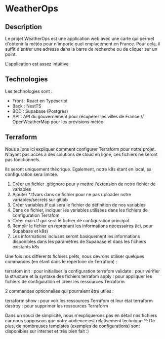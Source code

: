 # WeatherOps

## Description

Le projet WeatherOps est une application web avec une carte qui permet d'obtenir la météo pour n'importe quel emplacement en France.
Pour cela, il suffit d'entrer une adresse dans la barre de recherche ou de cliquer sur un point.

L'application est assez intuitive

## Technologies

Les technologies sont : 

- Front : React en Typescript
- Back : NestTS
- BDD : Supabase (Postgrès)
- API : API du gouvernement pour récupérer les villes de France // OpenWeatherMap pour les prévisions météo

## Terraform

Nous allons ici expliquer comment configurer Terraform pour notre projet.
N'ayant pas accès à des solutions de cloud en ligne, ces fichiers ne seront pas fonctionnels.

Ils seront uniquement théorique.
Egalement, notre k8s étant en local, sa configuration sera limitée.

1. Créer un fichier .gitignore pour y mettre l'extension de notre fichier de variables
2. Ajouter *.tfvars dans ce fichier pour ne pas uploader notre variables/secrets sur gitlab
3. Créer variables.tf qui sera le fichier de définition de nos variables
4. Dans ce fichier, indiquer les variables utilisées dans les fichiers de configuration Terrafom
5. Créer main.tf qui sera le fichier de configuration principal
6. Remplir le fichier en reprenant les informations nécessaires (ici, pour Supabase et k8s)
7. Les informations incluses seront basiquement les informations disponibles dans les paramètres de Supabase et dans les fichiers existants k8s


Une fois nos différents fichiers prêts, nous devrons utiliser quelques commandes (en étant dans le répértoire de Terrafom) :

terrafom init : pour initialiser la configuration
terrafom validate : pour vérifier la structure et la syntaxe des fichiers
terrafom apply : pour appliquer les fichiers de configuration et créer les ressources Terraform


2 commandes optionnelles qui pourraient être utiles : 

terraform show : pour voir les ressources Terrafom et leur état 
terraform destroy : pour supprimer les ressources Terraform

Dans un souci de simplicité, nous n'expliquerons pas en détail nos fichiers car nous supposons que notre audience est relativement technique ^^
De plus, de nombreuses templates (exemples de configurations) sont disponibles sur internet et très bien fait :)